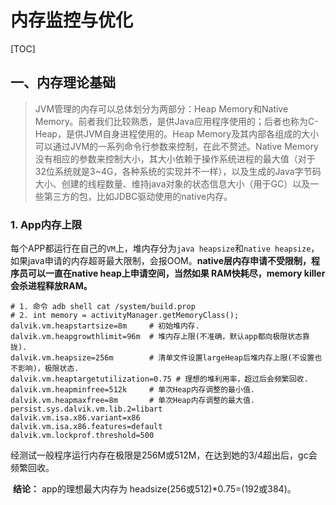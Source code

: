 # 内存监控与优化

[TOC]

## 一、内存理论基础

> JVM管理的内存可以总体划分为两部分：Heap Memory和Native Memory。前者我们比较熟悉，是供Java应用程序使用的；后者也称为C-Heap，是供JVM自身进程使用的。Heap Memory及其内部各组成的大小可以通过JVM的一系列命令行参数来控制，在此不赘述。Native Memory没有相应的参数来控制大小，其大小依赖于操作系统进程的最大值（对于32位系统就是3~4G，各种系统的实现并不一样），以及生成的Java字节码大小、创建的线程数量、维持java对象的状态信息大小（用于GC）以及一些第三方的包，比如JDBC驱动使用的native内存。

### 1. App内存上限

​	每个APP都运行在自己的`VM`上，堆内存分为`java heapsize`和`native heapsize`，如果java申请的内存超哥最大限制，会报OOM。**native层内存申请不受限制，程序员可以一直在native heap上申请空间，当然如果 RAM快耗尽，memory killer会杀进程释放RAM。**

```shell
# 1. 命令 adb shell cat /system/build.prop 
# 2. int memory = activityManager.getMemoryClass();
dalvik.vm.heapstartsize=8m	   # 初始堆内存.
dalvik.vm.heapgrowthlimit=96m  # 堆内存上限(不准确，默认app都向极限状态靠拢).
dalvik.vm.heapsize=256m        # 清单文件设置largeHeap后堆内存上限(不设置也不影响)，极限状态.
dalvik.vm.heaptargetutilization=0.75 # 理想的堆利用率，超过后会频繁回收.
dalvik.vm.heapminfree=512k     # 单次Heap内存调整的最小值.
dalvik.vm.heapmaxfree=8m       # 单次Heap内存调整的最大值.
persist.sys.dalvik.vm.lib.2=libart
dalvik.vm.isa.x86.variant=x86
dalvik.vm.isa.x86.features=default
dalvik.vm.lockprof.threshold=500
```

​	经测试一般程序运行内存在极限是256M或512M，在达到她的3/4超出后，gc会频繁回收。

​	**结论：** app的理想最大内存为 headsize(256或512)*0.75=(192或384)。

